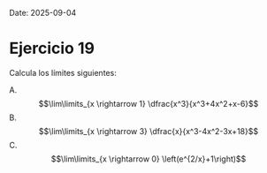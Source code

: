 Date: 2025-09-04

# Ejercicio 19


Calcula los límites siguientes:

A.  $$\lim\limits_{x \rightarrow 1} \dfrac{x^3}{x^3+4x^2+x-6}$$
B.  $$\lim\limits_{x \rightarrow 3} \dfrac{x}{x^3-4x^2-3x+18}$$
C.  $$\lim\limits_{x \rightarrow 0} \left(e^{2/x}+1\right)$$
